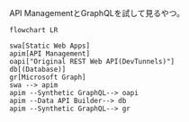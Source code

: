 API ManagementとGraphQLを試して見るやつ。

``` mermaid
flowchart LR

swa[Static Web Apps]
apim[API Management]
oapi["Original REST Web API(DevTunnels)"]
db[(Database)]
gr[Microsoft Graph]
swa --> apim
apim --Synthetic GraphQL--> oapi
apim --Data API Builder--> db
apim --Synthetic GraphQL--> gr
```